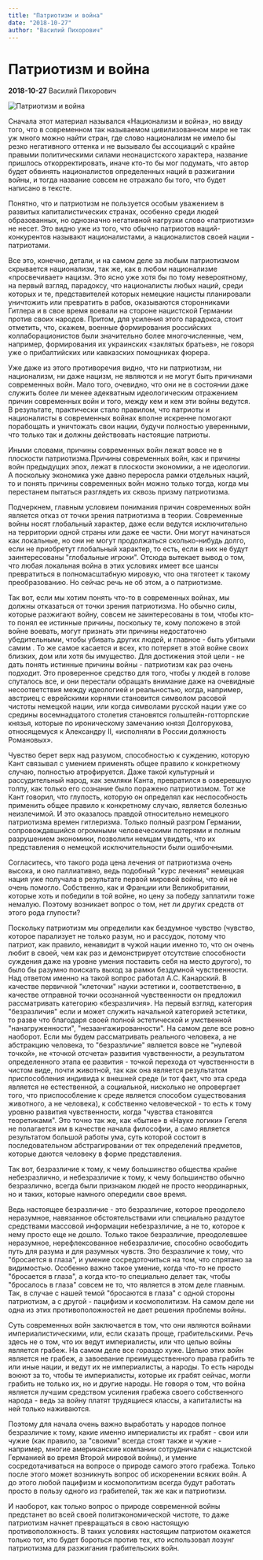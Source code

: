 ```yaml
---
title: "Патриотизм и война"
date: "2018-10-27"
author: "Василий Пихорович"
---
```


# Патриотизм и война

**2018-10-27** Василий Пихорович

![Патриотизм и война](http://dniprograd.org/system/App/Post/images/000/063/839/very_large/%D0%B0%D0%BD%D0%B0%D0%BB%2015b.jpg)

Сначала этот материал назывался «Национализм и война», но ввиду того, что в современном так называемом цивилизованном мире не так уж много можно найти стран, где слово национализм не имело бы резко негативного оттенка и не вызывало бы ассоциаций с крайне правыми политическими силами неонацистского характера, название пришлось откорректировать, иначе кто-то бы мог подумать, что автор будет обвинять националистов определенных наций в разжигании войны, и тогда название совсем не отражало бы того, что будет написано в тексте.

Понятно, что и патриотизм не пользуется особым уважением в развитых капиталистических странах, особенно среди людей образованных, но однозначно негативной нагрузки слово «патриотизм» не несет. Это видно уже из того, что обычно патриотов наций-конкурентов называют националистами, а националистов своей нации - патриотами.

Все это, конечно, детали, и на самом деле за любым патриотизмом скрывается национализм, так же, как в любом национализме «просвечивает» нацизм. Это ясно уже хотя бы по тому невероятному, на первый взгляд, парадоксу, что националисты любых наций, среди которых и те, представителей которых немецкие нацисты планировали уничтожить или превратить в рабов, оказываются сторонниками Гитлера и в свое время воевали на стороне нацистской Германии против своих народов. Притом, для усиления этого парадокса, стоит отметить, что, скажем, военные формирования российских коллаборационистов были значительно более многочисленные, чем, например, формирования их украинских «заклятых братьев», не говоря уже о прибалтийских или кавказских помощниках фюрера.

Уже даже из этого противоречия видно, что ни патриотизм, ни национализм, ни даже нацизм, не являются и не могут быть причинами современных войн. Мало того, очевидно, что они не в состоянии даже служить более ли менее адекватным идеологическим отражением причин современных войн и того, между кем и кем эти войны ведутся. В результате, практически стало правилом, что патриоты и националисты в современных войнах вполне искренне помогают порабощать и уничтожать свои нации, будучи полностью уверенными, что только так и должны действовать настоящие патриоты.

Иными словами, причины современных войн лежат вовсе не в плоскости патриотизма.Причины современных войн, как и причины войн предыдущих эпох, лежат в плоскости экономики, а не идеологии. А поскольку экономика уже давно переросла рамки отдельных наций, то и понять причины современных войн можно только тогда, когда мы перестанем пытаться разглядеть их сквозь призму патриотизма.

Подчеркнем, главным условием понимания причин современных войн является отказ от точки зрения патриотизма в теории. Современные войны носят глобальный характер, даже если ведутся исключительно на территории одной страны или даже ее части. Они могут начинаться как локальные, но они не могут продолжаться сколько-нибудь долго, если не приобретут глобальный характер, то есть, если в них не будут заинтересованы "глобальные игроки". Отсюда вытекает вывод о том, что любая локальная война в этих условиях имеет все шансы превратиться в полномасштабную мировую, что она тяготеет к такому преобразованию. Но сейчас речь не об этом, а о патриотизме.

Так вот, если мы хотим понять что-то в современных войнах, мы должны отказаться от точки зрения патриотизма. Но обычно силы, которые разжигают войну, совсем не заинтересованы в том, чтобы кто-то понял ее истинные причины, поскольку те, кому положено в этой войне воевать, могут признать эти причины недостаточно убедительными, чтобы убивать других людей, и главное - быть убитыми самим . То же самое касается и всех, кто потеряет в этой войне своих близких, дом или хотя бы имущество. Для достижения этой цели - не дать понять истинные причины войны - патриотизм как раз очень подходит. Это проверенное средство для того, чтобы у людей в голове спуталось все, и они перестали обращать внимание даже на очевидные несоответствия между идеологией и реальностью, когда, например, австриец с еврейскими корнями становится символом расовой чистоты немецкой нации, или когда символами русской нации уже со средины восемнадцатого столетия становятся гольштейн-готторпские князья, которые по ироническому замечанию князя Долгорукова, относящемуся к Александру ІІ, «исполняли в России должность Романовых».

Чувство берет верх над разумом, способностью к суждению, которую Кант связывал с умением применять общее правило к конкретному случаю, полностью атрофируется. Даже такой культурный и рассудительный народ, как земляки Канта, превратился в озверевшую толпу, как только его сознание было поражено патриотизмом. Тот же Кант говорил, что глупость, которую он определял как неспособность применить общее правило к конкретному случаю, является болезнью неизлечимой. И это оказалось правдой относительно немецкого патриотизма времен гитлеризма. Только полный разгром Германии, сопровождавшийся огромными человеческими потерями и полным разрушением экономики, позволили немцам увидеть, что их представления о немецкой исключительности были ошибочными.

Согласитесь, что такого рода цена лечения от патриотизма очень высока, и оно паллиативно, ведь подобный "курс лечения" немецкая нация уже получала в результате первой мировой войны, что ей не очень помогло. Собственно, как и Франции или Великобритании, которые хоть и победили в той войне, но цену за победу заплатили тоже немалую. Поэтому возникает вопрос о том, нет ли других средств от этого рода глупости?

Поскольку патриотизм мы определили как бездумное чувство (чувство, которое парализует не только разум, но и рассудок, потому что патриот, как правило, ненавидит в чужой нации именно то, что он очень любит в своей, чем как раз и демонстрирует отсутствие способности суждения даже на уровне умения поставить себя на место другого), то было бы разумно поискать выход за рамки бездумной чувственности. Над ответом именно на такой вопрос работал А.С. Канарский. В качестве первичной "клеточки" науки эстетики и, соответственно, в качестве отправной точки осознанной чувственности он предложил рассматривать категорию «безразличия». На первый взгляд, категория "безразличия" если и может служить начальной категорией эстетики, то разве что благодаря своей полной эстетической и умственной "нанагруженности", "незаангажированности". На самом деле все ровно наоборот. Если мы будем рассматривать реального человека, а не абстракцию человека, то "безразличие" является вовсе не "нулевой точкой», не «точкой отсчета» развития чувственности, а результатом определенного этапа ее развития - точкой перехода от чувственности в чистом виде, почти животной, так как она является результатом приспособления индивида к внешней среде (и тот факт, что эта среда является не естественной, а социальной, нисколько не опровергает того, что приспособление к среде является способом существования животного, а не человека), к собственно человеческой - то есть к тому уровню развития чувственности, когда "чувства становятся теоретиками". Это точно так же, как «бытие» в «Науке логики» Гегеля не полагается им в качестве начала философии, а само является результатом большой работы ума, суть которой состоит в последовательном абстрагировании от тех определений предметов, которые даются человеку в форме представления.

Так вот, безразличие к тому, к чему большинство общества крайне небезразлично, и небезразличие к тому, к чему большинство обычно безразлично, всегда были признаком людей не просто неординарных, но и таких, которые намного опередили свое время.

Ведь настоящее безразличие - это безразличие, которое преодолело неразумное, навязанное обстоятельствами или специально раздутое средствами массовой информации небезразличие, а не то, которое к нему просто еще не дошло. Только такое безразличие, преодолевшее неразумное, нерефлексованное небезразличие, способно освободить путь для разума и для разумных чувств. Это безразличие к тому, что "бросается в глаза", и умение сосредоточиться на том, что спрятано за видимостью. Особенно важно такое умение, когда что-то не просто "бросается в глаза", а когда кто-то специально делает так, чтобы "бросалось в глаза" совсем не то, что является в этом деле главным. Так, в случае с нашей темой "бросаются в глаза" с одной стороны патриотизм, а с другой - пацифизм и космополитизм. На самом деле ни одна из этих противоположностей не дает решения проблемы войны.

Суть современных войн заключается в том, что они являются войнами империалистическими, или, если сказать проще, грабительскими. Речь здесь не о том, что их ведут империалисты, или что целью войны является грабеж. На самом деле все гораздо хуже. Целью этих войн является не грабеж, а завоевание преимущественного права грабить те или иные нации, и ведут их не империалисты, а народы. То есть народы воюют за то, чтобы те империалисты, которые их грабят сейчас, могли грабить не только их, но и другие народы. Не говоря о том, что война является лучшим средством усиления грабежа своего собственного народа - ведь за войну платят трудящиеся классы, а капиталисты на ней только наживаются.

Поэтому для начала очень важно выработать у народов полное безразличие к тому, какие именно империалисты их грабят - свои или чужие (как правило, за "своими" всегда стоят также и чужие - например, многие американские компании сотрудничали с нацистской Германией во время Второй мировой войны), и умение сосредотачиваться на вопросе о природе самого этого грабежа. Только после этого может возникнуть вопрос об искоренении всяких войн. А до этого любой пацифизм и космополитизм всегда будут работать просто в пользу одного из грабителей, так же как и патриотизм.

И наоборот, как только вопрос о природе современной войны предстанет во всей своей политэкономической чистоте, то даже патриотизм начнет превращаться в свою настоящую противоположность. В таких условиях настоящим патриотом окажется только тот, кто будет бороться против тех, кто использовал лозунг патриотизма для разжигания грабительских войн.